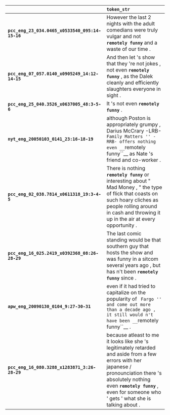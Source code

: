 |                                                 | `token_str`                                                                                                                                                                                                                                         |
|:------------------------------------------------|:----------------------------------------------------------------------------------------------------------------------------------------------------------------------------------------------------------------------------------------------------|
| **`pcc_eng_23_034.0465_x0533540_095:14-15-16`** | However the last 2 nights with the adult comedians were truly vulgar and not __``remotely funny``__ and a waste of our time .                                                                                                                       |
| **`pcc_eng_07_057.0140_x0905249_14:12-14-15`**  | And then let 's show that they 're not jokes , not even __``remotely funny``__ , as the Dalek cleanly and efficiently slaughters everyone in sight .                                                                                                |
| **`pcc_eng_25_040.3526_x0637005_48:3-5-6`**     | It 's not even __``remotely funny``__ .                                                                                                                                                                                                             |
| **`nyt_eng_20050103_0141_23:16-18-19`**         | although Poston is appropriately grumpy , Darius McCrary -LRB- `` Family Matters '' -RRB- offers nothing even __``remotely funny``__ as Nate 's friend and co-worker .                                                                              |
| **`pcc_eng_02_038.7814_x0611318_19:3-4-5`**     | There is nothing __``remotely funny``__ or interesting about " Mad Money , " the type of flick that coasts on such hoary cliches as people rolling around in cash and throwing it up in the air at every opportunity .                              |
| **`pcc_eng_16_025.2419_x0392368_08:26-28-29`**  | The last comic standing would be that southern guy that hosts the show and was funny in a sitcom several years ago , but has n't been __``remotely funny``__ since .                                                                                |
| **`apw_eng_20090130_0104_9:27-30-31`**          | even if it had tried to capitalize on the popularity of `` Fargo '' and come out more than a decade ago , it still would n't have been __``remotely funny``__ .                                                                                     |
| **`pcc_eng_16_080.3288_x1283871_3:26-28-29`**   | because atleast to me it looks like she 's legitimately retarded and aside from a few errors with her japanese / pronounciation there 's absolutely nothing even __``remotely funny``__ , even for someone who ' gets ' what she is talking about . |